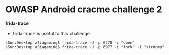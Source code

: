 # OWASP Android cracme challenge 2
**frida-trace**
- frida-trace is useful to this challenge
```
sSun:Desktop aSiagaming$ frida-trace -U -p 6270 -i "open"
sSun:Desktop aSiagaming$ frida-trace -U -p 6977 -i "fork" -i "strncmp"
```
